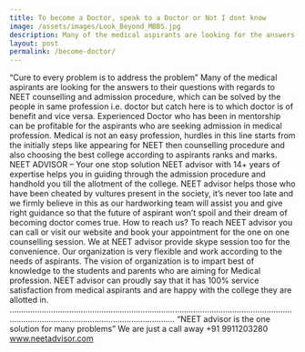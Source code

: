 ```yaml
---
title: To become a Doctor, speak to a Doctor or Not I dont know
image: /assets/images/Look_Beyond_MBBS.jpg
description: Many of the medical aspirants are looking for the answers to their questions with regards to NEET counselling and admission procedure, which can be solved by the people in same profession i.e. doctor but catch here is to which doctor is of benefit and vice versa.
layout: post
permalink: /become-doctor/
---
```


“Cure to every problem is to address the problem” Many of the medical aspirants are looking for the answers to their questions with regards to NEET counselling and admission procedure, which can be solved by the people in same profession i.e. doctor but catch here is to which doctor is of benefit and vice versa. 
Experienced Doctor who has been in mentorship can be profitable for the aspirants who are seeking admission in medical profession. Medical is not an easy profession, hurdles in this line starts from the initially steps like appearing for NEET then counselling procedure and also choosing the best college according to aspirants ranks and marks.
NEET ADVISOR – Your one stop solution
NEET advisor with 14+ years of expertise helps you in guiding through the admission procedure and handhold you till the allotment of the college.
NEET advisor helps those who have been cheated by vultures present in the society, it’s never too late and we firmly believe in this as our hardworking team will assist you and give right guidance so that the future of aspirant won’t spoil and their dream of becoming doctor comes true.
How to reach us?
To reach NEET advisor you can call or visit our website and book your appointment for the one on one counselling session. We at NEET advisor provide skype session too for the convenience. Our organization is very flexible and work according to the needs of aspirants. The vision of organization is to impart best of knowledge to the students and parents who are aiming for Medical profession. NEET advisor can proudly say that it has 100% service satisfaction from medical aspirants and are happy with the college they are allotted in.
……………………………………………………………………………………………………………………………………………………………………………
“NEET advisor is the one solution for many problems”
We are just a call away +91 9911203280
www.neetadvisor.com

 

